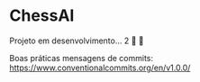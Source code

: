 # ChessAI

Projeto em desenvolvimento...
2
🗿
🍷

Boas práticas mensagens de commits:
https://www.conventionalcommits.org/en/v1.0.0/